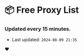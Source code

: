 # :package: Free Proxy List
### Updated every 15 minutes.

- Last updated: `2024-08-09 21:35`

:heart:

